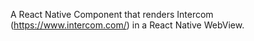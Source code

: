A React Native Component that renders Intercom (https://www.intercom.com/) in a React Native WebView.